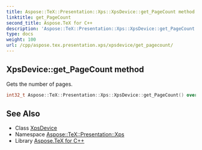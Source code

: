 ```yaml
---
title: Aspose::TeX::Presentation::Xps::XpsDevice::get_PageCount method
linktitle: get_PageCount
second_title: Aspose.TeX for C++
description: 'Aspose::TeX::Presentation::Xps::XpsDevice::get_PageCount method. Gets the number of pages in C++.'
type: docs
weight: 100
url: /cpp/aspose.tex.presentation.xps/xpsdevice/get_pagecount/
---
```

## XpsDevice::get_PageCount method


Gets the number of pages.

```cpp
int32_t Aspose::TeX::Presentation::Xps::XpsDevice::get_PageCount() override
```

## See Also

* Class [XpsDevice](../)
* Namespace [Aspose::TeX::Presentation::Xps](../../)
* Library [Aspose.TeX for C++](../../../)
